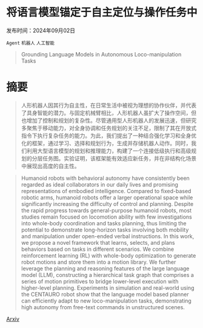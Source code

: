 # 将语言模型锚定于自主定位与操作任务中

发布时间：2024年09月02日

`Agent` `机器人` `人工智能`

> Grounding Language Models in Autonomous Loco-manipulation Tasks

# 摘要

> 人形机器人因其行为自主性，在日常生活中被视为理想的协作伙伴，并代表了具身智能的潜力。与固定机械臂相比，人形机器人虽扩大了操作空间，但也增加了控制和规划的复杂性。尽管通用型人形机器人的发展迅速，但研究多聚焦于移动能力，对全身协调和任务规划的关注不足，限制了其在开放式指令下执行复杂任务的能力。为此，我们提出了一种结合强化学习和全身优化的框架，通过学习、选择和规划行为，生成并存储机器人动作。同时，我们利用大型语言模型的规划和推理能力，构建了一个连接低级执行和高级规划的分层任务图。实验证明，该框架能有效适应新任务，并在非结构化场景中展现出高度的自主性。

> Humanoid robots with behavioral autonomy have consistently been regarded as ideal collaborators in our daily lives and promising representations of embodied intelligence. Compared to fixed-based robotic arms, humanoid robots offer a larger operational space while significantly increasing the difficulty of control and planning. Despite the rapid progress towards general-purpose humanoid robots, most studies remain focused on locomotion ability with few investigations into whole-body coordination and tasks planning, thus limiting the potential to demonstrate long-horizon tasks involving both mobility and manipulation under open-ended verbal instructions. In this work, we propose a novel framework that learns, selects, and plans behaviors based on tasks in different scenarios. We combine reinforcement learning (RL) with whole-body optimization to generate robot motions and store them into a motion library. We further leverage the planning and reasoning features of the large language model (LLM), constructing a hierarchical task graph that comprises a series of motion primitives to bridge lower-level execution with higher-level planning. Experiments in simulation and real-world using the CENTAURO robot show that the language model based planner can efficiently adapt to new loco-manipulation tasks, demonstrating high autonomy from free-text commands in unstructured scenes.

[Arxiv](https://arxiv.org/abs/2409.01326)